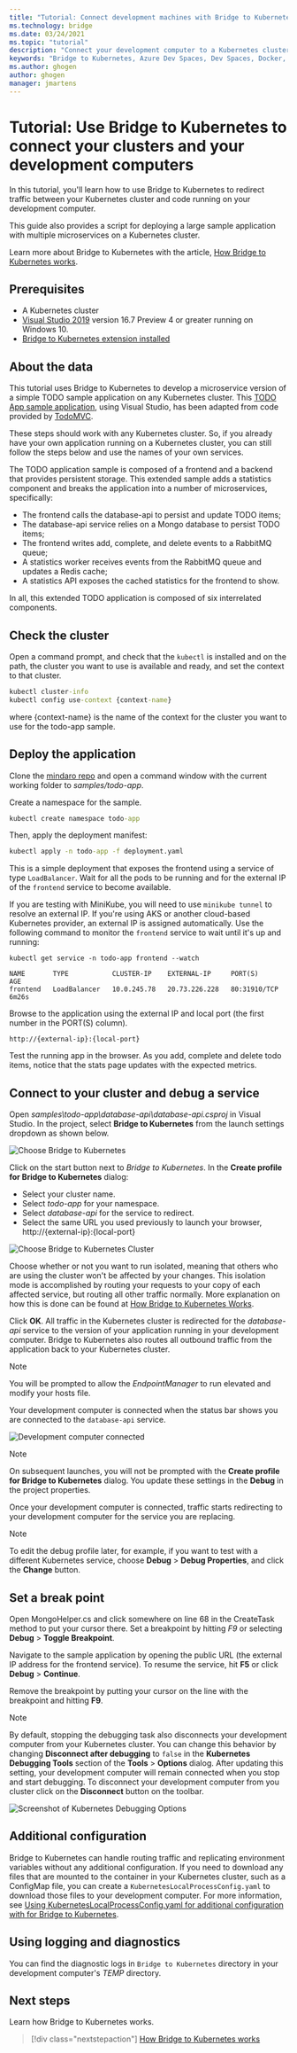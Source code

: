 ```yaml
---
title: "Tutorial: Connect development machines with Bridge to Kubernetes"
ms.technology: bridge
ms.date: 03/24/2021
ms.topic: "tutorial"
description: "Connect your development computer to a Kubernetes cluster with Bridge to Kubernetes with Visual Studio."
keywords: "Bridge to Kubernetes, Azure Dev Spaces, Dev Spaces, Docker, Kubernetes, Azure, containers"
ms.author: ghogen
author: ghogen
manager: jmartens
---
```


# Tutorial: Use Bridge to Kubernetes to connect your clusters and your development computers

In this tutorial, you'll learn how to use Bridge to Kubernetes to redirect traffic between your Kubernetes cluster and code running on your development computer. 

This guide also provides a script for deploying a large sample application with multiple microservices on a Kubernetes cluster.

Learn more about Bridge to Kubernetes with the article, [How Bridge to Kubernetes works](overview-bridge-to-kubernetes.md).

## Prerequisites

- A Kubernetes cluster
- [Visual Studio 2019][visual-studio] version 16.7 Preview 4 or greater running on Windows 10.
- [Bridge to Kubernetes extension installed][btk-extension]

## About the data

This tutorial uses Bridge to Kubernetes to develop a microservice version of a simple TODO sample application on any Kubernetes cluster. This [TODO App sample application][todo-app-github], using Visual Studio, has been adapted from code provided by [TodoMVC](http://todomvc.com). 

 These steps should work with any Kubernetes cluster. So, if you already have your own application running on a Kubernetes cluster, you can still follow the steps below and use the names of your own services.

The TODO application sample is composed of a frontend and a backend that provides persistent storage. This extended sample adds a statistics component and breaks the application into a number of microservices, specifically:

- The frontend calls the database-api to persist and update TODO items;
- The database-api service relies on a Mongo database to persist TODO items;
- The frontend writes add, complete, and delete events to a RabbitMQ queue;
- A statistics worker receives events from the RabbitMQ queue and updates a Redis cache;
- A statistics API exposes the cached statistics for the frontend to show.

In all, this extended TODO application is composed of six interrelated components.


## Check the cluster

Open a command prompt, and check that the `kubectl` is installed and on the path, the cluster you want to use is available and ready, and set the context to that cluster.

```cmd
kubectl cluster-info
kubectl config use-context {context-name}
```

where {context-name} is the name of the context for the cluster you want to use for the todo-app sample.

## Deploy the application

Clone the [mindaro repo](https://github.com/Microsoft/mindaro) and open a command window with the current working folder to *samples/todo-app*.

Create a namespace for the sample.

```cmd
kubectl create namespace todo-app
```

Then, apply the deployment manifest:

```cmd
kubectl apply -n todo-app -f deployment.yaml
```

This is a simple deployment that exposes the frontend using a service of type `LoadBalancer`. Wait for all the pods to be running and for the external IP of the `frontend` service to become available.

If you are testing with MiniKube, you will need to use `minikube tunnel` to resolve an external IP. If you're using AKS or another cloud-based Kubernetes provider, an external IP is assigned automatically. Use the following command to monitor the `frontend` service to wait until it's up and running:

```output
kubectl get service -n todo-app frontend --watch

NAME       TYPE           CLUSTER-IP    EXTERNAL-IP     PORT(S)        AGE
frontend   LoadBalancer   10.0.245.78   20.73.226.228   80:31910/TCP   6m26s
```

Browse to the application using the external IP and local port (the first number in the PORT(S) column).

```
http://{external-ip}:{local-port}
```

Test the running app in the browser. As you add, complete and delete todo items, notice that the stats page updates with the expected metrics.

## Connect to your cluster and debug a service

Open *samples\todo-app\database-api\database-api.csproj* in Visual Studio. In the project, select **Bridge to Kubernetes** from the launch settings dropdown as shown below.

![Choose Bridge to Kubernetes](media/bridge-to-kubernetes/choose-bridge-to-kubernetes.png)

Click on the start button next to *Bridge to Kubernetes*. In the **Create profile for Bridge to Kubernetes** dialog:

- Select your cluster name.
- Select *todo-app* for your namespace.
- Select *database-api* for the service to redirect.
- Select the same URL you used previously to launch your browser, http://{external-ip}:{local-port}

![Choose Bridge to Kubernetes Cluster](media/bridge-to-kubernetes/configure-bridge-debugging.png)

Choose whether or not you want to run isolated, meaning that others who are using the cluster won't be affected by your changes. This isolation mode is accomplished by routing your requests to your copy of each affected service, but routing all other traffic normally. More explanation on how this is done can be found at [How Bridge to Kubernetes Works][btk-overview-routing].

Click **OK**. All traffic in the Kubernetes cluster is redirected for the *database-api* service to the version of your application running in your development computer. Bridge to Kubernetes also routes all outbound traffic from the application back to your Kubernetes cluster.

> [!NOTE]
> You will be prompted to allow the *EndpointManager* to run elevated and modify your hosts file.

Your development computer is connected when the status bar shows you are connected to the `database-api` service.

![Development computer connected](media/bridge-to-kubernetes/development-computer-connected.png)

> [!NOTE]
> On subsequent launches, you will not be prompted with the **Create profile for Bridge to Kubernetes** dialog. You update these settings in the **Debug** in the project properties.

Once your development computer is connected, traffic starts redirecting to your development computer for the service you are replacing.

> [!NOTE]
> To edit the debug profile later, for example, if you want to test with a different Kubernetes service, choose **Debug** > **Debug Properties**, and click the **Change** button.

## Set a break point

Open MongoHelper.cs and click somewhere on line 68 in the CreateTask method to put your cursor there. Set a breakpoint by hitting *F9* or selecting **Debug** > **Toggle Breakpoint**.

Navigate to the sample application by opening the public URL (the external IP address for the frontend service). To resume the service, hit **F5** or click **Debug** > **Continue**.

Remove the breakpoint by putting your cursor on the line with the breakpoint and hitting **F9**.

> [!NOTE]
> By default, stopping the debugging task also disconnects your development computer from your Kubernetes cluster. You can change this behavior by changing **Disconnect after debugging** to `false` in the **Kubernetes Debugging Tools** section of the **Tools** > **Options** dialog. After updating this setting, your development computer will remain connected when you stop and start debugging. To disconnect your development computer from you cluster click on the **Disconnect** button on the toolbar.
>
>![Screenshot of Kubernetes Debugging Options](media/bridge-to-kubernetes/kubernetes-debugging-options.png)

## Additional configuration

Bridge to Kubernetes can handle routing traffic and replicating environment variables without any additional configuration. If you need to download any files that are mounted to the container in your Kubernetes cluster, such as a ConfigMap file, you can create a `KubernetesLocalProcessConfig.yaml` to download those files to your development computer. For more information, see [Using KubernetesLocalProcessConfig.yaml for additional configuration with for Bridge to Kubernetes][kubernetesLocalProcessConfig-yaml].

## Using logging and diagnostics

You can find the diagnostic logs in `Bridge to Kubernetes` directory in your development computer's *TEMP* directory.

## Next steps

Learn how Bridge to Kubernetes works.

> [!div class="nextstepaction"]
> [How Bridge to Kubernetes works](overview-bridge-to-kubernetes.md)

[todo-app-github]: https://github.com/Microsoft/mindaro
[supported-regions]: https://azure.microsoft.com/global-infrastructure/services/?products=kubernetes-service
[troubleshooting]: /azure/dev-spaces/troubleshooting#fail-to-restore-original-configuration-of-deployment-on-cluster
[visual-studio]: https://www.visualstudio.com/vs/
[btk-extension]: https://marketplace.visualstudio.com/items?itemName=ms-azuretools.mindaro
[kubernetesLocalProcessConfig-yaml]: configure-bridge-to-kubernetes.md
[btk-overview-routing]: overview-bridge-to-kubernetes.md#using-routing-capabilities-for-developing-in-isolation
